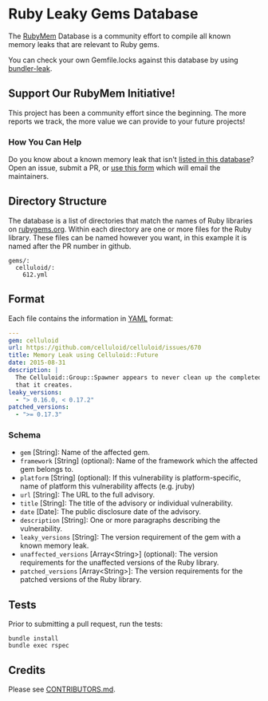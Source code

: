 # Ruby Leaky Gems Database

The [RubyMem](https://www.rubymem.com) Database is a community effort to compile all known memory leaks that are relevant to Ruby gems.

You can check your own Gemfile.locks against this database by using [bundler-leak](https://github.com/rubymem/bundler-leak).

## Support Our RubyMem Initiative!

This project has been a community effort since the beginning. The more reports we track, the more value we can provide to your future projects!

### How You Can Help

Do you know about a known memory leak that isn't [listed in this database](https://www.rubymem.com/advisories)? Open an issue, submit a PR, or [use this form](https://rubymem.com/advisories/new) which will email the maintainers.

## Directory Structure

The database is a list of directories that match the names of Ruby libraries on
[rubygems.org]. Within each directory are one or more files
for the Ruby library. These files can be named however you want, in this example it is named after the PR number in github.

    gems/:
      celluloid/:
        612.yml


## Format

Each file contains the information in [YAML] format:

```yaml
---
gem: celluloid
url: https://github.com/celluloid/celluloid/issues/670
title: Memory Leak using Celluloid::Future
date: 2015-08-31
description: |
  The Celluloid::Group::Spawner appears to never clean up the completed Threads
  that it creates.
leaky_versions:
  - "> 0.16.0, < 0.17.2"
patched_versions:
  - ">= 0.17.3"
```

### Schema

* `gem` \[String\]: Name of the affected gem.
* `framework` \[String\] (optional): Name of the framework which the affected
  gem belongs to.
* `platform` \[String\] (optional): If this vulnerability is platform-specific, name of platform this vulnerability affects (e.g. jruby)
* `url` \[String\]: The URL to the full advisory.
* `title` \[String\]: The title of the advisory or individual vulnerability.
* `date` \[Date\]: The public disclosure date of the advisory.
* `description` \[String\]: One or more paragraphs describing the vulnerability.
* `leaky_versions` \[String\]: The version requirement of the gem with a known memory leak.
* `unaffected_versions` \[Array\<String\>\] (optional): The version requirements for the
  unaffected versions of the Ruby library.
* `patched_versions` \[Array\<String\>\]: The version requirements for the
  patched versions of the Ruby library.

## Tests

Prior to submitting a pull request, run the tests:

```
bundle install
bundle exec rspec
```

## Credits

Please see [CONTRIBUTORS.md].

[rubygems.org]: https://rubygems.org/
[YAML]: http://www.yaml.org/
[CONTRIBUTORS.md]: https://github.com/rubymem/ruby-mem-advisory-db/blob/master/CONTRIBUTORS.md
